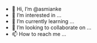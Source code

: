 - 👋 Hi, I’m @asmianke
- 👀 I’m interested in ...
- 🌱 I’m currently learning ...
- 💞️ I’m looking to collaborate on ...
- 📫 How to reach me ...

<!---
asmianke/asmianke is a ✨ special ✨ repository because its `README.md` (this file) appears on your GitHub profile.
You can click the Preview link to take a look at your changes.
--->
